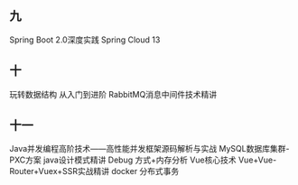## 九
Spring Boot 2.0深度实践
Spring Cloud 13

## 十
玩转数据结构 从入门到进阶
RabbitMQ消息中间件技术精讲

## 十一
Java并发编程高阶技术——高性能并发框架源码解析与实战
MySQL数据库集群-PXC方案
java设计模式精讲 Debug 方式+内存分析 
Vue核心技术 Vue+Vue-Router+Vuex+SSR实战精讲
docker
分布式事务

